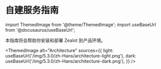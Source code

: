 # 自建服务指南

import ThemedImage from '@theme/ThemedImage';
import useBaseUrl from '@docusaurus/useBaseUrl';

本指南将会帮助你安装和部署 Zealot 到产品环境。

<ThemedImage
  alt="Architecture"
  sources={{
    light: useBaseUrl('/img/5.3.0/zh-Hans/architecture-light.png'),
    dark: useBaseUrl('/img/5.3.0/zh-Hans/architecture-dark.png'),
  }}
/>
